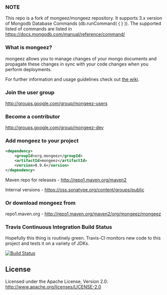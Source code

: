 ### NOTE
This repo is a fork of mongeez/mongeez repository. It supports 3.x version of Mongodb Database Commands (db.runCommand( { <command> } )). The supported listed of commands are listed in https://docs.mongodb.com/manual/reference/command/

### What is mongeez?

mongeez allows you to manage changes of your mongo documents and propagate these changes in sync with your code changes when you perform deployments.

For further information and usage guidelines check out [the wiki](https://github.com/mongeez/mongeez/wiki/How-to-use-mongeez).

###  Join the user group
http://groups.google.com/group/mongeez-users

### Become a contributor
http://groups.google.com/group/mongeez-dev


### Add mongeez to your project
```xml
<dependency>
    <groupId>org.mongeez</groupId>
	<artifactId>mongeez</artifactId>
	<version>0.9.6</version>
</dependency>
```

Maven repo for releases - http://repo1.maven.org/maven2

Internal versions - https://oss.sonatype.org/content/groups/public


### Or download mongeez from
repo1.maven.org - http://repo1.maven.org/maven2/org/mongeez/mongeez

### Travis Continuous Integration Build Status

Hopefully this thing is routinely green. Travis-CI monitors new code to this project and tests it on a variety of JDKs.

[![Build Status](https://travis-ci.org/mongeez/mongeez.png?branch=master)](https://travis-ci.org/mongeez/mongeez)

## License
Licensed under the Apache License, Version 2.0: http://www.apache.org/licenses/LICENSE-2.0
